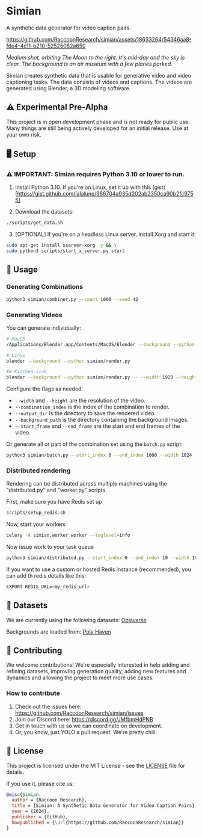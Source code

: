 # Simian
A synthetic data generator for video caption pairs.

https://github.com/RaccoonResearch/simian/assets/18633264/54346aa8-fde4-4c11-b210-52525082a650

*Medium shot, orbiting The Moon to the right. It's mid-day and the sky is clear. The background is an air museum with a few planes parked.*

Simian creates synthetic data that is usable for generative video and video captioning tasks. The data consists of videos and captions. The videos are generated using Blender, a 3D modeling software.

## ⚠️ Experimental Pre-Alpha

This project is in open development phase and is not ready for public use. Many things are still being actively developed for an initial release. Use at your own risk.

## 🖥️ Setup

### ⚠️ IMPORTANT: Simian requires Python 3.10 or lower to run.

1. Install Python 3.10. If you're on Linux, set it up with this (gist)[https://gist.github.com/lalalune/986704a935d202ab2350ca90b2fc9755]


2. Download the datasets:
```bash
./scripts/get_data.sh
```

3. [OPTIONAL] If you're on a headless Linux server, install Xorg and start it:

```bash
sudo apt-get install xserver-xorg -y && \
sudo python3 scripts/start_x_server.py start
```

## 📸 Usage

### Generating Combinations

```bash
python3 simian/combiner.py --count 1000 --seed 42
```

### Generating Videos

You can generate individually:
```bash
# MacOS
/Applications/Blender.app/Contents/MacOS/Blender --background --python simian/render.py

# Linux
blender --background --python simian/render.py

## Kitchen sink
blender --background --python simian/render.py -- --width 1920 --height 1080 --combination_index 0 --output_dir ./renders --background_path ./backgrounds --start_frame 1 --end_frame 25
```

Configure the flags as needed:
- `--width` and `--height` are the resolution of the video.
- `--combination_index` is the index of the combination to render.
- `--output_dir` is the directory to save the rendered video.
- `--background_path` is the directory containing the background images.
- `--start_frame` and `--end_frame` are the start and end frames of the video.

Or generate all or part of the combination set using the `batch.py` script:

```bash
python3 simian/batch.py --start_index 0 --end_index 1000 --width 1024 --height 576 --start_frame 1 --end_frame 25
```

### Distributed rendering
Rendering can be distributed across multiple machines using the "distributed.py" and "worker.py" scripts.

First, make sure you have Redis set up
```bash
scripts/setup_redis.sh
```

Now, start your workers
```bash
celery -A simian.worker worker --loglevel=info
```

Now issue work to your task queue

```bash
python3 simian/distributed.py --start_index 0 --end_index 10 --width 1024 --height 576
```

If you want to use a custom or hosted Redis instance (recommended), you can add th redis details like this:
```bash
EXPORT REDIS_URL=<my_redis_url>
```

## 📁 Datasets

We are currently using the following datasets:
[Objaverse](https://huggingface.co/datasets/allenai/objaverse)

Backgrounds are loaded from:
[Poly Haven](https://polyhaven.com)

## 🦝 Contributing

We welcome contributions! We're especially interested in help adding and refining datasets, improving generation quality, adding new features and dynamics and allowing the project to meet more use cases.

### How to contribute

1. Check out the issues here: https://github.com/RaccoonResearch/simian/issues
2. Join our Discord here: https://discord.gg/JMfbmHdPNB
3. Get in touch with us so we can coordinate on development.
4. Or, you know, just YOLO a pull request. We're pretty chill.

## 📜 License

This project is licensed under the MIT License - see the [LICENSE](LICENSE) file for details.

If you use it, please cite us:

```bibtex
@misc{Simian,
  author = {Raccoon Research},
  title = {Simian: A Synthetic Data Generator for Video Caption Pairs},
  year = {2024},
  publisher = {GitHub},
  howpublished = {\url{https://github.com/RaccoonResearch/simian}}
}
```
